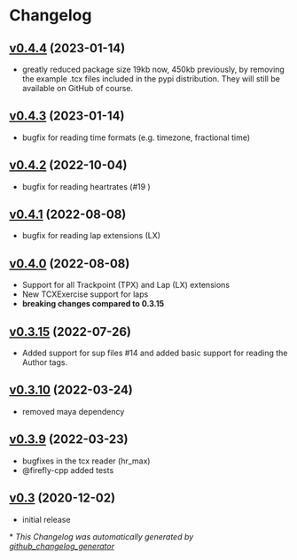 # Changelog

## [v0.4.4](https://github.com/alenrajsp/tcxreader/tree/v0.4.4) (2023-01-14)
- greatly reduced package size 19kb now, 450kb previously, by removing the example .tcx files included in the pypi distribution. They will still be available on GitHub of course.

## [v0.4.3](https://github.com/alenrajsp/tcxreader/tree/v0.4.3) (2023-01-14)
- bugfix for reading time formats (e.g. timezone, fractional time)

## [v0.4.2](https://github.com/alenrajsp/tcxreader/tree/v0.4.2) (2022-10-04)
- bugfix for reading heartrates (#19 )

## [v0.4.1](https://github.com/alenrajsp/tcxreader/tree/v0.4.1) (2022-08-08)
- bugfix for reading lap extensions (LX)

## [v0.4.0](https://github.com/alenrajsp/tcxreader/tree/v0.4.0) (2022-08-08)
- Support for all Trackpoint (TPX) and Lap (LX) extensions
- New TCXExercise support for laps
- **breaking changes compared to 0.3.15**

## [v0.3.15](https://github.com/alenrajsp/tcxreader/tree/v0.3.15) (2022-07-26)
- Added support for sup files #14 and added basic support for reading the Author tags.

## [v0.3.10](https://github.com/alenrajsp/tcxreader/tree/v0.3.10) (2022-03-24)
- removed maya dependency

## [v0.3.9](https://github.com/alenrajsp/tcxreader/tree/v0.3.9) (2022-03-23)
- bugfixes in the tcx reader (hr_max)
- @firefly-cpp added tests
## [v0.3](https://github.com/alenrajsp/tcxreader/tree/v0.3) (2020-12-02)
- initial release



\* *This Changelog was automatically generated by [github_changelog_generator](https://github.com/github-changelog-generator/github-changelog-generator)*
